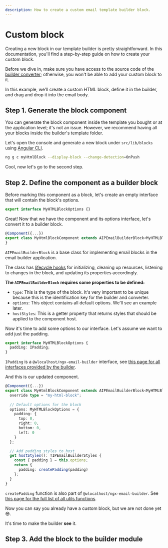 ```yaml
---
description: How to create a custom email template builder block.
---
```


# Custom block

Creating a new block in our template builder is pretty straightforward. In this documentation, you'll find a step-by-step guide on how to create your custom block.&#x20;

Before we dive in, make sure you have access to the source code of the [builder converter](broken-reference); otherwise, you won't be able to add your custom block to it.

In this example, we'll create a custom HTML block, define it in the builder, and drag and drop it into the email body.

## Step 1. Generate the block component

You can generate the block component inside the template you bought or at the application level; it's not an issue. However, we recommend having all your blocks inside the builder's template folder.

Let's open the console and generate a new block under `src/lib/blocks` using [Angular CLI](https://yon.fun/angular-cli/).

```bash
ng g c myHtmlBlock --display-block --change-detection=OnPush
```

Cool, now let's go to the second step.

## Step 2. Define the component as a builder block

Before marking this component as a block, let's create an empty interface that will contain the block's options.

```typescript
export interface MyHTMLBlockOptions {}
```

Great! Now that we have the component and its options interface, let's convert it to a builder block.

```typescript
@Component({...})
export class MyHtmlBlockComponent extends AIPEmailBuilderBlock<MyHTMLBlockOptions> {
}
```

`AIPEmailBuilderBlock` is a base class for implementing email blocks in the email builder application.

The class has [lifecycle hooks](https://yon.fun/angular-lifecycle-hooks/) for initializing, cleaning up resources, listening to changes in the block, and updating its properties accordingly.

**The `AIPEmailBuilderBlock` requires some properties to be defined:**

* `type`: This is the type of the block. It's very important to be unique because this is the identification key for the builder and converter.
* `options`: This object contains all default options. We'll see an example later.
* `hostStyles`: This is a getter property that returns styles that should be applied to the component host.

Now it's time to add some options to our interface. Let's assume we want to add just the padding.

```typescript
export interface MyHTMLBlockOptions {
  padding: IPadding;
}
```

`IPadding` is a `@wlocalhost/ngx-email-builder` interface, see [this page for all interfaces provided by the builder](../interfaces.md).

And this is our updated component.

```typescript
@Component({...})
export class MyHtmlBlockComponent extends AIPEmailBuilderBlock<MyHTMLBlockOptions> {
  override type = "my-html-block";
  
  // Default options for the block
  options: MyHTMLBlockOptions = {
    padding: {
      top: 0,
      right: 0,
      bottom: 0,
      left: 0
    }
  };

  // Add padding styles to host
  get hostStyles(): TIPEmailBuilderStyles {
    const { padding } = this.options;
    return {
      padding: createPadding(padding)
    };
  }
}
```

`createPadding` function is also part of `@wlocalhost/ngx-email-builder`. See [this page for the full list of all utils functions](../utility.md).

Now you can say you already have a custom block, but we are not done yet :sunglasses:.

It's time to make the builder **see** it.

## Step 3. Add the block to the builder module

